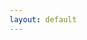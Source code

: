```yaml
---
layout: default
---
```


<!DOCTYPE html>
<html lang="en">
<head>
    <meta charset="UTF-8">
    <meta name="viewport" content="width=device-width, initial-scale=1.0">
    <title>Tavus AI Chat</title>
    <link rel="stylesheet" href="{{ '/assets/main.css' | relative_url }}">
    <link rel="icon" href="{{ '/assets/images/favicon.ico' | relative_url }}">
    <meta http-equiv="Content-Security-Policy" content="default-src 'self'; script-src 'self' 'unsafe-inline' 'unsafe-eval' https://*.tavus.io https://*.filesusr.com; connect-src https://api.tavus.io; frame-src https://cvi.tavus.io;">
    <style>
        .loader {
            border: 4px solid #f3f3f3;
            border-top: 4px solid #3498db;
            border-radius: 50%;
            width: 30px;
            height: 30px;
            animation: spin 1s linear infinite;
            margin: 20px auto;
            display: none;
        }

        @keyframes spin {
            0% { transform: rotate(0deg); }
            100% { transform: rotate(360deg); }
        }

        .error-message {
            color: red;
            margin: 10px 0;
            display: none;
        }
    </style>
</head>
<body>
    <h1>Welcome to Tavus AI Chat</h1>
    <button id="startChat">Start AI Conversation</button>
    <div class="loader"></div>
    <div class="error-message"></div>
    <div id="chatContainer" style="display:none;"></div>

    <script>
    document.getElementById('startChat').addEventListener('click', async () => {
        const MAX_RETRIES = 3;
        let retryCount = 0;
        const controller = new AbortController();
        
        const executeCall = async () => {
            try {
                const response = await fetch('https://api.tavus.io/v2/conversations', {
                    method: 'POST',
                    headers: {
                        'Content-Type': 'application/json',
                        'x-api-key': '9836007c1c7e42069111b82b9fe6a6e4' // Your API key
                    },
                    body: JSON.stringify({
                        persona_id: 'p1fcd1b4f914', // Your persona ID
                        conversational_context: "Default conversation starter",
                        properties: {
                            enable_recording: true
                        }
                    }),
                    signal: controller.signal,
                    timeout: 30000 // 30-second timeout
                });

                // Handle API-specific errors
                if (!response.ok) {
                    const errorData = await response.json();
                    throw new Error(`Tavus API Error: ${errorData.error?.message || 'Unknown API error'}`);
                }

                const data = await response.json();
                
                // Validate response format
                if (!data.conversation_url) {
                    throw new Error('Invalid API response format');
                }

                // Success handling
                const iframe = document.createElement('iframe');
                iframe.src = data.conversation_url;
                iframe.style = 'width:100%;height:600px;border:none;';
                document.getElementById('chatContainer').appendChild(iframe);
                document.getElementById('chatContainer').style.display = 'block';

            } catch (error) {
                // Network/Timeout Errors
                if (error.name === 'AbortError' || error.message.includes('Failed to fetch')) {
                    if (retryCount < MAX_RETRIES) {
                        retryCount++;
                        await new Promise(resolve => setTimeout(resolve, 2000 * retryCount));
                        return executeCall();
                    }
                    throw new Error('Connection failed after 3 attempts. Check network or try later.');
                }
                
                // API Error Structure from Tavus docs
                if (error.message.includes('Tavus API Error')) {
                    console.error('API Failure:', error);
                    throw new Error('Service unavailable. Please contact support.');
                }
                
                // General error fallback
                throw error;
            }
        };

        try {
            await executeCall();
        } catch (error) {
            console.error('Final Error:', error);
            alert(error.message);
        } finally {
            controller.abort(); // Cleanup
        }
    });
    </script>
</body>
</html>
